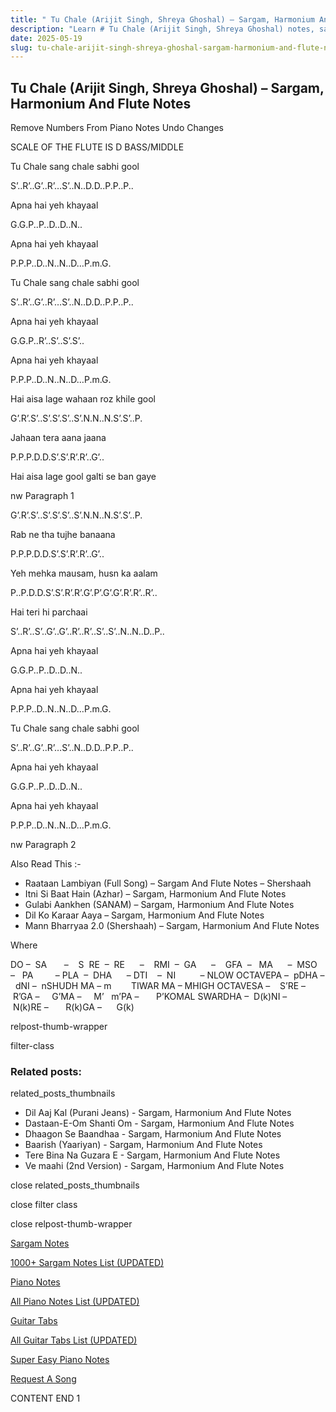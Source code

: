 ```yaml
---
title: " Tu Chale (Arijit Singh, Shreya Ghoshal) – Sargam, Harmonium And Flute Notes"
description: "Learn # Tu Chale (Arijit Singh, Shreya Ghoshal) notes, sargam, harmonium notations and flute notes. Easy step-by-step tutorial for beginners."
date: 2025-05-19
slug: tu-chale-arijit-singh-shreya-ghoshal-sargam-harmonium-and-flute-notes
---
```


## Tu Chale (Arijit Singh, Shreya Ghoshal) – Sargam, Harmonium And Flute Notes

Remove Numbers From Piano Notes
Undo Changes

SCALE OF THE FLUTE IS D BASS/MIDDLE

Tu Chale sang chale sabhi gool

S’..R’..G’..R’…S’..N..D.D..P.P..P..

Apna hai yeh khayaal

G.G.P..P..D..D..N..

Apna hai yeh khayaal

P.P.P..D..N..N..D…P.m.G.

Tu Chale sang chale sabhi gool

S’..R’..G’..R’…S’..N..D.D..P.P..P..

Apna hai yeh khayaal

G.G.P..R’..S’..S’.S’..

Apna hai yeh khayaal

P.P.P..D..N..N..D…P.m.G.

Hai aisa lage wahaan roz khile gool

G’.R’.S’..S’.S’.S’..S’.N.N..N.S’.S’..P.

Jahaan tera aana jaana

P.P.P.D.D.S’.S’.R’.R’..G’..

Hai aisa lage gool galti se ban gaye

nw Paragraph 1

G’.R’.S’..S’.S’.S’..S’.N.N..N.S’.S’..P.

Rab ne tha tujhe banaana

P.P.P.D.D.S’.S’.R’.R’..G’..

Yeh mehka mausam, husn ka aalam

P..P.D.D.S’.S’.R’.R’.G’.P’.G’.G’.R’.R’..R’..

Hai teri hi parchaai

S’..R’..S’..G’..G’..R’..R’..S’..S’..N..N..D..P..

Apna hai yeh khayaal

G.G.P..P..D..D..N..

Apna hai yeh khayaal

P.P.P..D..N..N..D…P.m.G.

Tu Chale sang chale sabhi gool

S’..R’..G’..R’…S’..N..D.D..P.P..P..

Apna hai yeh khayaal

G.G.P..P..D..D..N..

Apna hai yeh khayaal

P.P.P..D..N..N..D…P.m.G.

nw Paragraph 2

Also Read This :-

- Raataan Lambiyan (Full Song) – Sargam And Flute Notes – Shershaah
- Itni Si Baat Hain (Azhar) – Sargam, Harmonium And Flute Notes
- Gulabi Aankhen (SANAM) – Sargam, Harmonium And Flute Notes
- Dil Ko Karaar Aaya – Sargam, Harmonium And Flute Notes
- Mann Bharryaa 2.0 (Shershaah) – Sargam, Harmonium And Flute Notes

Where

DO –  SA       –    S  RE  –  RE      –    RMI  –  GA      –    GFA  –   MA      –  MSO  –   PA         – PLA  –  DHA      – DTI    –  NI          – NLOW OCTAVEPA –  pDHA –  dNI –  nSHUDH MA – m        TIWAR MA – MHIGH OCTAVESA –    S’RE –     R’GA –     G’MA –     M’   m’PA –       P’KOMAL SWARDHA –  D(k)NI –       N(k)RE –       R(k)GA –      G(k)

relpost-thumb-wrapper

filter-class

### Related posts:

related_posts_thumbnails

- Dil Aaj Kal (Purani Jeans) - Sargam, Harmonium And Flute Notes
- Dastaan-E-Om Shanti Om - Sargam, Harmonium And Flute Notes
- Dhaagon Se Baandhaa - Sargam, Harmonium And Flute Notes
- Baarish (Yaariyan) - Sargam, Harmonium And Flute Notes
- Tere Bina Na Guzara E - Sargam, Harmonium And Flute Notes
- Ve maahi (2nd Version) - Sargam, Harmonium And Flute Notes

close related_posts_thumbnails

close filter class

close relpost-thumb-wrapper

[Sargam Notes](/sargam-notes.html)

[1000+ Sargam Notes List (UPDATED)](/all-songs-list-sargam-notes.html)

[Piano Notes](/piano-notes.html)

[All Piano Notes List (UPDATED)](/all-songs-list-piano-notes.html)

[Guitar Tabs](/guitar-tabs.html)

[All Guitar Tabs List (UPDATED)](/all-songs-list-guitar-tabs.html)

[Super Easy Piano Notes](https://studywall.in/)

[Request A Song](/request-a-song.html)

CONTENT END 1
